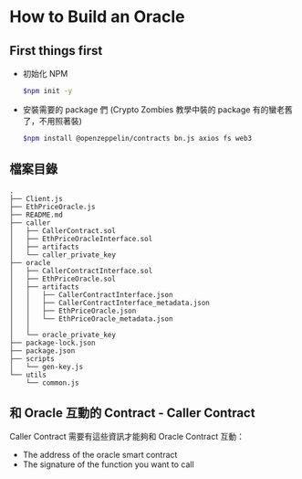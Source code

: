 # How to Build an Oracle

## First things first

- 初始化 NPM

    ```bash
    $npm init -y
    ```

- 安裝需要的 package 們 (Crypto Zombies 教學中裝的 package 有的蠻老舊了，不用照著裝)

    ```bash
    $npm install @openzeppelin/contracts bn.js axios fs web3
    ```

## 檔案目錄

```
.
├── Client.js
├── EthPriceOracle.js
├── README.md
├── caller
│   ├── CallerContract.sol
│   ├── EthPriceOracleInterface.sol
│   ├── artifacts
│   └── caller_private_key
├── oracle
│   ├── CallerContractInterface.sol
│   ├── EthPriceOracle.sol
│   ├── artifacts
│   │   ├── CallerContractInterface.json
│   │   ├── CallerContractInterface_metadata.json
│   │   ├── EthPriceOracle.json
│   │   └── EthPriceOracle_metadata.json
│   │  
│   └── oracle_private_key
├── package-lock.json
├── package.json
├── scripts
│   └── gen-key.js
└── utils
    └── common.js

```

## 和 Oracle 互動的 Contract - Caller Contract

Caller Contract 需要有這些資訊才能夠和 Oracle Contract 互動：

- The address of the oracle smart contract
- The signature of the function you want to call
